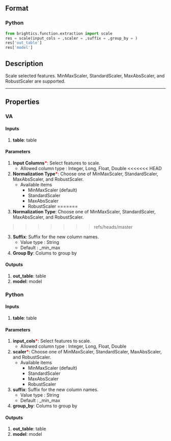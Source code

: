 ## Format
### Python
```python
from brightics.function.extraction import scale
res = scale(input_cols = ,scaler = ,suffix = ,group_by = )
res['out_table']
res['model']
```

## Description
Scale selected features. MinMaxScaler, StandardScaler, MaxAbsScaler, and RobustScaler are supported.

---

## Properties
### VA
#### Inputs
1. **table**: table

#### Parameters
1. **Input Columns**<b style="color:red">*</b>: Select features to scale.
   - Allowed column type : Integer, Long, Float, Double
<<<<<<< HEAD
2. **Normalization Type**<b style="color:red">*</b>: Choose one of MinMaxScaler, StandardScaler, MaxAbsScaler, and RobustScaler.
   - Available items
      - MinMaxScaler (default)
      - StandardScaler
      - MaxAbsScaler
      - RobustScaler
=======
2. **Normalization Type**: Choose one of MinMaxScaler, StandardScaler, MaxAbsScaler, and RobustScaler.
>>>>>>> refs/heads/master
3. **Suffix**: Suffix for the new column names.
   - Value type : String
   - Default : _min_max
4. **Group By**: Colums to group by

#### Outputs
1. **out_table**: table
2. **model**: model

### Python
#### Inputs
1. **table**: table

#### Parameters
1. **input_cols**<b style="color:red">*</b>: Select features to scale.
   - Allowed column type : Integer, Long, Float, Double
2. **scaler**<b style="color:red">*</b>: Choose one of MinMaxScaler, StandardScaler, MaxAbsScaler, and RobustScaler.
   - Available items
      - MinMaxScaler (default)
      - StandardScaler
      - MaxAbsScaler
      - RobustScaler
3. **suffix**: Suffix for the new column names.
   - Value type : String
   - Default : _min_max
4. **group_by**: Colums to group by

#### Outputs
1. **out_table**: table
2. **model**: model

